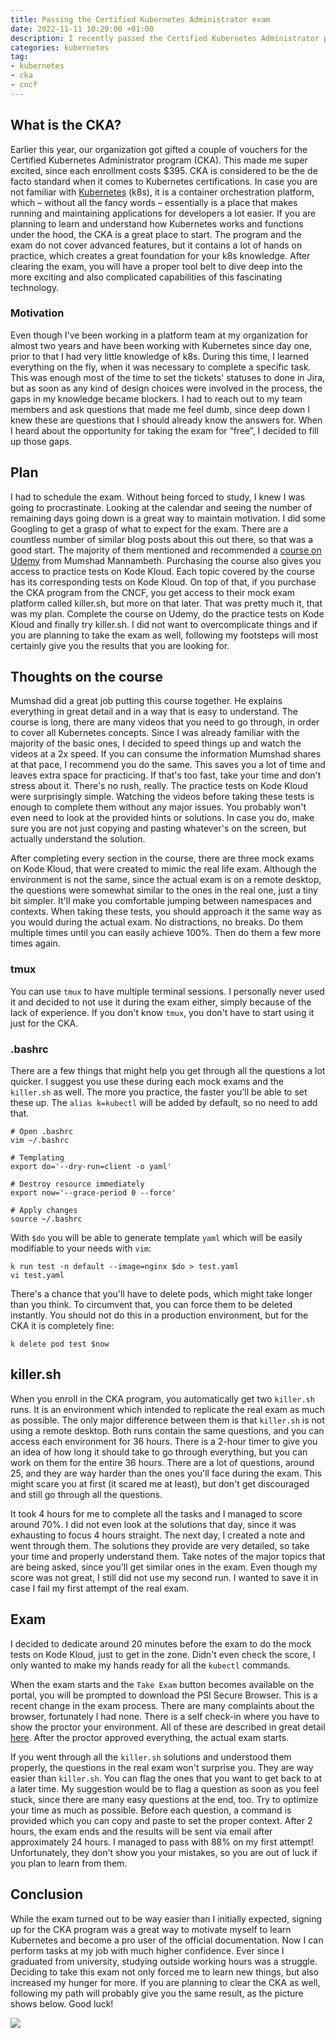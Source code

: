 ```yaml
---
title: Passing the Certified Kubernetes Administrator exam
date: 2022-11-11 10:29:00 +01:00
description: I recently passed the Certified Kubernetes Administrator program created by the Cloud Native Computing Foundation (CNCF), in collaboration with The Linux Foundation. This is what I did to clear the exam on my first attempt.
categories: kubernetes
tag:
- kubernetes
- cka
- cncf
---
```


## What is the CKA?

Earlier this year, our organization got gifted a couple of vouchers for the Certified Kubernetes Administrator program (CKA). This made me super excited, since each enrollment costs $395. CKA is considered to be the de facto standard when it comes to Kubernetes certifications. In case you are not familiar with [Kubernetes](https://kubernetes.io/) (k8s), it is a container orchestration platform, which – without all the fancy words – essentially is a place that makes running and maintaining applications for developers a lot easier. If you are planning to learn and understand how Kubernetes works and functions under the hood, the CKA is a great place to start. The program and the exam do not cover advanced features, but it contains a lot of hands on practice, which creates a great foundation for your k8s knowledge. After clearing the exam, you will have a proper tool belt to dive deep into the more exciting and also complicated capabilities of this fascinating technology.

### Motivation

Even though I've been working in a platform team at my organization for almost two years and have been working with Kubernetes since day one, prior to that I had very little knowledge of k8s. During this time, I learned everything on the fly, when it was necessary to complete a specific task. This was enough most of the time to set the tickets' statuses to done in Jira, but as soon as any kind of design choices were involved in the process, the gaps in my knowledge became blockers. I had to reach out to my team members and ask questions that made me feel dumb, since deep down I knew these are questions that I should already know the answers for. When I heard about the opportunity for taking the exam for “free”, I decided to fill up those gaps.

## Plan

I had to schedule the exam. Without being forced to study, I knew I was going to procrastinate. Looking at the calendar and seeing the number of remaining days going down is a great way to maintain motivation. I did some Googling to get a grasp of what to expect for the exam. There are a countless number of similar blog posts about this out there, so that was a good start. The majority of them mentioned and recommended a [course on Udemy](https://www.udemy.com/course/certified-kubernetes-administrator-with-practice-tests/) from Mumshad Mannambeth. Purchasing the course also gives you access to practice tests on Kode Kloud. Each topic covered by the course has its corresponding tests on Kode Kloud. On top of that, if you purchase the CKA program from the CNCF, you get access to their mock exam platform called killer.sh, but more on that later. That was pretty much it, that was my plan. Complete the course on Udemy, do the practice tests on Kode Kloud and finally try killer.sh. I did not want to overcomplicate things and if you are planning to take the exam as well, following my footsteps will most certainly give you the results that you are looking for.

## Thoughts on the course

Mumshad did a great job putting this course together. He explains everything in great detail and in a way that is easy to understand. The course is long, there are many videos that you need to go through, in order to cover all Kubernetes concepts. Since I was already familiar with the majority of the basic ones, I decided to speed things up and watch the videos at a 2x speed. If you can consume the information Mumshad shares at that pace, I recommend you do the same. This saves you a lot of time and leaves extra space for practicing. If that's too fast, take your time and don't stress about it. There's no rush, really. The practice tests on Kode Kloud were surprisingly simple. Watching the videos before taking these tests is enough to complete them without any major issues. You probably won't even need to look at the provided hints or solutions. In case you do, make sure you are not just copying and pasting whatever's on the screen, but actually understand the solution.

After completing every section in the course, there are three mock exams on Kode Kloud, that were created to mimic the real life exam. Although the environment is not the same, since the actual exam is on a remote desktop, the questions were somewhat similar to the ones in the real one, just a tiny bit simpler. It'll make you comfortable jumping between namespaces and contexts. When taking these tests, you should approach it the same way as you would during the actual exam. No distractions, no breaks. Do them multiple times until you can easily achieve 100%. Then do them a few more times again.

### tmux

You can use `tmux` to have multiple terminal sessions. I personally never used it and decided to not use it during the exam either, simply because of the lack of experience. If you don't know `tmux`, you don't have to start using it just for the CKA.

### .bashrc

There are a few things that might help you get through all the questions a lot quicker. I suggest you use these during each mock exams and the `killer.sh` as well. The more you practice, the faster you'll be able to set these up. The `alias k=kubectl` will be added by default, so no need to add that.

```
# Open .bashrc
vim ~/.bashrc

# Templating
export do='--dry-run=client -o yaml'

# Destroy resource immediately
export now='--grace-period 0 --force'

# Apply changes
source ~/.bashrc
```

With `$do` you will be able to generate template `yaml` which will be easily modifiable to your needs with `vim`:

```
k run test -n default --image=nginx $do > test.yaml
vi test.yaml
```


There's a chance that you'll have to delete pods, which might take longer than you think. To circumvent that, you can force them to be deleted instantly. You should not do this in a production environment, but for the CKA it is completely fine:

`k delete pod test $now`

## killer.sh

When you enroll in the CKA program, you automatically get two `killer.sh` runs. It is an environment which intended to replicate the real exam as much as possible. The only major difference between them is that `killer.sh` is not using a remote desktop. Both runs contain the same questions, and you can access each environment for 36 hours. There is a 2-hour timer to give you an idea of how long it should take to go through everything, but you can work on them for the entire 36 hours. There are a lot of questions, around 25, and they are way harder than the ones you'll face during the exam. This might scare you at first (it scared me at least), but don't get discouraged and still go through all the questions.

It took 4 hours for me to complete all the tasks and I managed to score around 70%. I did not even look at the solutions that day, since it was exhausting to focus 4 hours straight. The next day, I created a note and went through them. The solutions they provide are very detailed, so take your time and properly understand them. Take notes of the major topics that are being asked, since you'll get similar ones in the exam. Even though my score was not great, I still did not use my second run. I wanted to save it in case I fail my first attempt of the real exam.

## Exam

I decided to dedicate around 20 minutes before the exam to do the mock tests on Kode Kloud, just to get in the zone. Didn't even check the score, I only wanted to make my hands ready for all the `kubectl` commands.

When the exam starts and the `Take Exam` button becomes available on the portal, you will be prompted to download the PSI Secure Browser. This is a recent change in the exam process. There are many complaints about the browser, fortunately I had none. There is a self check-in where you have to show the proctor your environment. All of these are described in great detail [here](https://docs.linuxfoundation.org/tc-docs/certification/tips-cka-and-ckad). After the proctor approved everything, the actual exam starts.

If you went through all the `killer.sh` solutions and understood them properly, the questions in the real exam won't surprise you. They are way easier than `killer.sh`. You can flag the ones that you want to get back to at a later time. My suggestion would be to flag a question as soon as you feel stuck, since there are many easy questions at the end, too. Try to optimize your time as much as possible. Before each question, a command is provided which you can copy and paste to set the proper context. After 2 hours, the exam ends and the results will be sent via email after approximately 24 hours. I managed to pass with 88% on my first attempt! Unfortunately, they don't show you your mistakes, so you are out of luck if you plan to learn from them.

## Conclusion

While the exam turned out to be way easier than I initially expected, signing up for the CKA program was a great way to motivate myself to learn Kubernetes and become a pro user of the official documentation. Now I can perform tasks at my job with much higher confidence. Ever since I graduated from university, studying outside working hours was a struggle. Deciding to take this exam not only forced me to learn new things, but also increased my hunger for more. If you are planning to clear the CKA as well, following my path will probably give you the same result, as the picture shows below. Good luck!

![](./cka.png)
